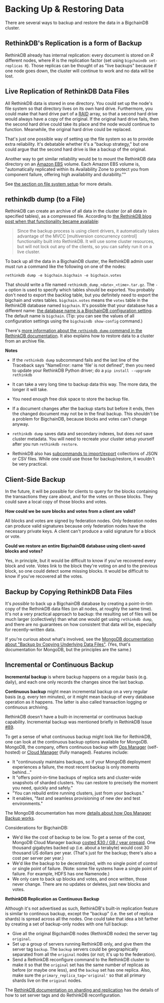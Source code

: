 # Backing Up & Restoring Data

There are several ways to backup and restore the data in a BigchainDB cluster.


## RethinkDB's Replication is a form of Backup

RethinkDB already has internal replication: every document is stored on _R_ different nodes, where _R_ is the replication factor (set using `bigchaindb set-replicas R`). Those replicas can be thought of as "live backups" because if one node goes down, the cluster will continue to work and no data will be lost.


## Live Replication of RethinkDB Data Files

All RethinkDB data is stored in one directory. You could set up the node's file system so that directory lives on its own hard drive. Furthermore, you could make that hard drive part of a [RAID](https://en.wikipedia.org/wiki/RAID) array, so that a second hard drive would always have a copy of the original. If the original hard drive fails, then the second hard drive could take its place and the node would continue to function. Meanwhile, the original hard drive could be replaced.

That's just one possible way of setting up the file system so as to provide extra reliability. It's debatable whether it's a "backup strategy," but one could argue that the second hard drive is like a backup of the original.

Another way to get similar reliability would be to mount the RethinkDB data directory on an [Amazon EBS](https://aws.amazon.com/ebs/) volume. Each Amazon EBS volume is, "automatically replicated within its Availability Zone to protect you from component failure, offering high availability and durability.""

See [the section on file system setup](../nodes/setup-run-node.html#set-up-the-file-system-for-rethinkdb) for more details.


## rethinkdb dump (to a File)

RethinkDB can create an archive of all data in the cluster (or all data in specified tables), as a compressed file. According to [the RethinkDB blog post when that functionality became available](https://rethinkdb.com/blog/1.7-release/):

> Since the backup process is using client drivers, it automatically takes advantage of the MVCC [multiversion concurrency control] functionality built into RethinkDB. It will use some cluster resources, but will not lock out any of the clients, so you can safely run it on a live cluster.

To back up all the data in a BigchainDB cluster, the RethinkDB admin user must run a command like the following on one of the nodes:
```text
rethinkdb dump -e bigchain.bigchain -e bigchain.votes
```

That should write a file named `rethinkdb_dump_<date>_<time>.tar.gz`. The `-e` option is used to specify which tables should be exported. You probably don't need to export the backlog table, but you definitely need to export the bigchain and votes tables. 
`bigchain.votes` means the `votes` table in the RethinkDB database named `bigchain`. It's possible that your database has a different name: [the database name is a BigchainDB configuration setting](../nodes/configuration.html#database-host-database-port-database-name). The default name is `bigchain`. (Tip: you can see the values of all configuration settings using the `bigchaindb show-config` command.)

There's [more information about the `rethinkdb dump` command in the RethinkDB documentation](https://www.rethinkdb.com/docs/backup/). It also explains how to restore data to a cluster from an archive file.

**Notes**

* If the `rethinkdb dump` subcommand fails and the last line of the Traceback says "NameError: name 'file' is not defined", then you need to update your RethinkDB Python driver; do a `pip install --upgrade rethinkdb`

* It can take a very long time to backup data this way. The more data, the longer it will take.

* You need enough free disk space to store the backup file.

* If a document changes after the backup starts but before it ends, then the changed document may not be in the final backup. This shouldn't be a problem for BigchainDB, because blocks and votes can't change anyway.

* `rethinkdb dump` saves data and secondary indexes, but does *not* save cluster metadata. You will need to recreate your cluster setup yourself after you run `rethinkdb restore`.

* RethinkDB also has [subcommands to import/export](https://gist.github.com/coffeemug/5894257) collections of JSON or CSV files. While one could use those for backup/restore, it wouldn't be very practical.


## Client-Side Backup

In the future, it will be possible for clients to query for the blocks containing the transactions they care about, and for the votes on those blocks. They could save a local copy of those blocks and votes.

**How could we be sure blocks and votes from a client are valid?**

All blocks and votes are signed by federation nodes. Only federation nodes can produce valid signatures because only federation nodes have the necessary private keys. A client can't produce a valid signature for a block or vote.

**Could we restore an entire BigchainDB database using client-saved blocks and votes?**

Yes, in principle, but it would be difficult to know if you've recovered every block and vote. Votes link to the block they're voting on and to the previous block, so one could detect some missing blocks. It would be difficult to know if you've recovered all the votes.


## Backup by Copying RethinkDB Data Files

It's _possible_ to back up a BigchainDB database by creating a point-in-tim copy of the RethinkDB data files (on all nodes, at roughly the same time). It's not a very practical approach to backup: the resulting set of files will be much larger (collectively) than what one would get using `rethinkdb dump`, and there are no guarantees on how consistent that data will be, especially for recently-written data.

If you're curious about what's involved, see the [MongoDB documentation about "Backup by Copying Underlying Data Files"](https://docs.mongodb.com/manual/core/backups/#backup-with-file-copies). (Yes, that's documentation for MongoDB, but the principles are the same.)


## Incremental or Continuous Backup

**Incremental backup** is where backup happens on a regular basis (e.g. daily), and each one only records the changes since the last backup.

**Continuous backup** might mean incremental backup on a very regular basis (e.g. every ten minutes), or it might mean backup of every database operation as it happens. The latter is also called transaction logging or continuous archiving.

RethinkDB doesn't have a built-in incremental or continuous backup capability. Incremental backup was mentioned briefly in RethinkDB Issue [#89](https://github.com/rethinkdb/rethinkdb/issues/89).

To get a sense of what continuous backup might look like for RethinkDB, one can look at the continuous backup options available for MongoDB. MongoDB, the company, offers continuous backup with [Ops Manager](https://www.mongodb.com/products/ops-manager) (self-hosted) or [Cloud Manager](https://www.mongodb.com/cloud) (fully managed). Features include:

* It "continuously maintains backups, so if your MongoDB deployment experiences a failure, the most recent backup is only moments behind..."
* It "offers point-in-time backups of replica sets and cluster-wide snapshots of sharded clusters. You can restore to precisely the moment you need, quickly and safely."
* "You can rebuild entire running clusters, just from your backups."
* It enables, "fast and seamless provisioning of new dev and test environments."

The MongoDB documentation has more [details about how Ops Manager Backup works](https://docs.opsmanager.mongodb.com/current/application/#backup).

Considerations for BigchainDB:

* We'd like the cost of backup to be low. To get a sense of the cost, MongoDB Cloud Manager backup [costed $30 / GB / year prepaid](https://www.mongodb.com/blog/post/lower-mms-backup-prices-backing-mongodb-now-easier-and-more-affordable). One thousand gigabytes backed up (i.e. about a terabyte) would cost 30 thousand US dollars per year. (That's just for the backup; there's also a cost per server per year.)
* We'd like the backup to be decentralized, with no single point of control or single point of failure. (Note: some file systems have a single point of failure. For example, HDFS has one Namenode.)
* We only care to back up blocks and votes, and once written, those never change. There are no updates or deletes, just new blocks and votes.

**RethinkDB Replication as Continuous Backup**

Although it's not advertised as such, RethinkDB's built-in replication feature is similar to continous backup, except the "backup" (i.e. the set of replica shards) is spread across all the nodes. One could take that idea a bit farther by creating a set of backup-only nodes with one full backup:

* Give all the original BigchainDB nodes (RethinkDB nodes) the server tag `original`.
* Set up a group of servers running RethinkDB only, and give them the server tag `backup`. The `backup` servers could be geographically separated from all the `original` nodes (or not; it's up to the federation).
* Send a RethinkDB reconfigure command to the RethinkDB cluster to make it so that the `original` set has the same number of replicas as before (or maybe one less), and the `backup` set has one replica. Also, make sure the `primary_replica_tag='original'` so that all primary shards live on the `original` nodes.

The [RethinkDB documentation on sharding and replication](https://www.rethinkdb.com/docs/sharding-and-replication/) has the details of how to set server tags and do RethinkDB reconfiguration.
